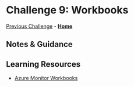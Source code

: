 # Challenge 9: Workbooks

[Previous Challenge](./08-Dashboard-And-Analytics.md) - **[Home](../README.md)**

## Notes & Guidance

## Learning Resources
* [Azure Monitor Workbooks](https://docs.microsoft.com/en-us/azure/azure-monitor/app/usage-workbooks)